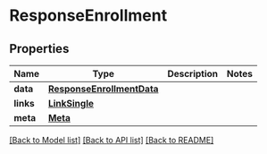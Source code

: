 # ResponseEnrollment

## Properties
Name | Type | Description | Notes
------------ | ------------- | ------------- | -------------
**data** | [**ResponseEnrollmentData**](ResponseEnrollmentData.md) |  | 
**links** | [**LinkSingle**](LinkSingle.md) |  | 
**meta** | [**Meta**](Meta.md) |  | 

[[Back to Model list]](../README.md#documentation-for-models) [[Back to API list]](../README.md#documentation-for-api-endpoints) [[Back to README]](../README.md)

